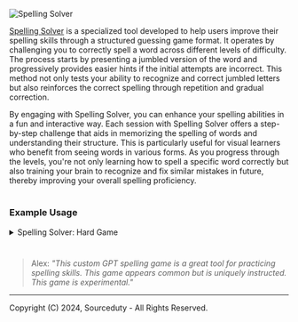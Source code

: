![Spelling Solver](https://github.com/sourceduty/Spelling_Solver/assets/123030236/03c62e93-c687-45be-9ecc-8a5fd8ac8dab)

[Spelling Solver](https://chat.openai.com/g/g-KbWgYE0kW-spelling-solver) is a specialized tool developed to help users improve their spelling skills through a structured guessing game format. It operates by challenging you to correctly spell a word across different levels of difficulty. The process starts by presenting a jumbled version of the word and progressively provides easier hints if the initial attempts are incorrect. This method not only tests your ability to recognize and correct jumbled letters but also reinforces the correct spelling through repetition and gradual correction.

By engaging with Spelling Solver, you can enhance your spelling abilities in a fun and interactive way. Each session with Spelling Solver offers a step-by-step challenge that aids in memorizing the spelling of words and understanding their structure. This is particularly useful for visual learners who benefit from seeing words in various forms. As you progress through the levels, you're not only learning how to spell a specific word correctly but also training your brain to recognize and fix similar mistakes in future, thereby improving your overall spelling proficiency.

#
### Example Usage

<details><summary>Spelling Solver: Hard Game</summary>
<br>

Great! Let's start the word guessing game. First, please choose a word length difficulty: easy, medium, hard, or very hard.

hard

You've chosen the "hard" difficulty. Your word to guess is 6 letters long.

Here's your scrambled word at Level 1: **piimtr**

Please guess the correct spelling of the word.

example

That's not correct. Let's move to Level 2.

Your scrambled word with the first letter correctly placed is: **pimirt**

Try guessing again!

example

That's not correct either. Let’s move to Level 3.

Your scrambled word with the first two letters correctly placed is: **pirmti**

Give it another try!

example

Not quite right. Moving on to Level 4.

Your scrambled word with the first three letters correctly placed is: **primti**

Take another guess!

example

That's not correct. We're now at Level 5, which is the final attempt.

The correct spelling of the word is: **permit**

Since this was the last level, the game is over. Would you like to play again or do something else?

<br>
</details>

#

> Alex: *"This custom GPT spelling game is a great tool for practicing spelling skills. This game appears common but is uniquely instructed. This game is experimental."*

***
Copyright (C) 2024, Sourceduty - All Rights Reserved.
